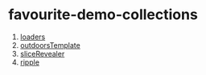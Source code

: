 # favourite-demo-collections

1. [loaders](https://hideinbush.github.io/demo-collections/src/views/loaders/)
2. [outdoorsTemplate](https://hideinbush.github.io/demo-collections/src/views/copycat/outdoorsTemplate/index.html)
3. [sliceRevealer](https://hideinbush.github.io/demo-collections/src/views/copycat/sliceRevealer/index.html)
4. [ripple](https://hideinbush.github.io/demo-collections/src/views/copycat/ripple/index.html)
